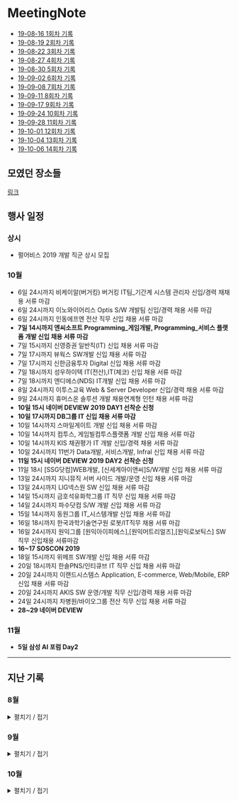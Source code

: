 # MeetingNote
- [19-08-16 1회차 기록](https://github.com/jobhope/MeetingNote/blob/master/meetingNote/20190816_1.md)
- [19-08-19 2회차 기록](https://github.com/jobhope/MeetingNote/blob/master/meetingNote/20190819_2.md)
- [19-08-22 3회차 기록](https://github.com/jobhope/MeetingNote/blob/master/meetingNote/20190822_3.md)
- [19-08-27 4회차 기록](https://github.com/jobhope/MeetingNote/blob/master/meetingNote/20190827_4.md)
- [19-08-30 5회차 기록](https://github.com/jobhope/MeetingNote/blob/master/meetingNote/20190830_5.md)
- [19-09-02 6회차 기록](https://github.com/jobhope/MeetingNote/blob/master/meetingNote/20190902_6.md)
- [19-09-08 7회차 기록](https://github.com/jobhope/MeetingNote/blob/master/meetingNote/20190908_7.md)
- [19-09-11 8회차 기록](https://github.com/jobhope/MeetingNote/blob/master/meetingNote/20190911_8.md)
- [19-09-17 9회차 기록](https://github.com/jobhope/MeetingNote/blob/master/meetingNote/20190917_9.md)
- [19-09-24 10회차 기록](https://github.com/jobhope/MeetingNote/blob/master/meetingNote/20190924_10.md)
- [19-09-28 11회차 기록](https://github.com/jobhope/MeetingNote/blob/master/meetingNote/20190928_11.md)
- [19-10-01 12회차 기록](https://github.com/jobhope/MeetingNote/blob/master/meetingNote/20191001_12.md)
- [19-10-04 13회차 기록](https://github.com/jobhope/MeetingNote/blob/master/meetingNote/20191004_13.md)
- [19-10-06 14회차 기록](https://github.com/jobhope/MeetingNote/blob/master/meetingNote/20191006_14.md)

## 모였던 장소들
[링크](https://www.google.com/maps/d/edit?mid=1M3thFT_ghIP8Gnc42GmxV8A-vVwmtHfQ)

## 행사 일정

### 상시
- 펄어비스 2019 개발 직군 상시 모집

### 10월
- 6일 24시까지 비케이알(버거킹) 버거킹 IT팀_기간계 시스템 관리자 신입/경력 채채용 서류 마감
- 6일 24시까지 이노와이어리스 Optis S/W 개발팀 신입/경력 채용 서류 마감
- 6일 24시까지 인동에프엔 전산 직무 신입 채용 서류 마감
- **7일 14시까지 엔씨소프트 	Programming_게임개발, 	Programming_서비스 플랫폼 개발 신입 채용 서류 마감**
- 7일 15시까지 신영증권 일반직(IT) 신입 채용 서류 마감
- 7일 17시까지 뷰웍스 SW개발 신입 채용 서류 마감
- 7일 17시까지 신한금융투자 Digital 신입 채용 서류 마감
- 7일 18시까지 성우하이텍 IT(전산),IT(체코) 신입 채용 서류 마감
- 7일 18시까지 엔디에스(NDS) IT개발 신입 채용 서류 마감
- 8일 24시까지 이투스교육 Web & Server Developer 신입/경력 채용 서류 마감
- 9일 24시까지 휴머스온 솔루션 개발 채용연계형 인턴 채용 서류 마감
- **10일 15시 네이버 DEVIEW 2019 DAY1 선착순 신청**
- **10일 17시까지 DB그룹 IT 신입 채용 서류 마감**
- 10일 14시까지 스마일게이트 개발 신입 채용 서류 마감
- 10일 14시까지 컴투스, 게임빌컴투스플랫폼 개발 신입 채용 서류 마감
- 10일 14시까지 KIS 채권평가 IT 개발 신입/경력 채용 서류 마감
- 10일 24시까지 11번가 Data개발, 서비스개발, Infral 신입 채용 서류 마감
- **11일 15시 네이버 DEVIEW 2019 DAY2 선착순 신청**
- 11일 18시 [SSG닷컴]WEB개발, [신세계아이앤씨]S/W개발 신입 채용 서류 마감
- 13일 24시까지 지니뮤직 서버 사이드 개발/운영 신입 채용 서류 마감
- 13일 24시까지 LIG넥스원 SW 신입 채용 서류 마감
- 14일 15시까지 금호석유화학그룹 IT 직무 신입 채용 서류 마감
- 14일 24시까지 파수닷컴 S/W 개발 신입 채용 서류 마감
- 15일 14시까지 동원그룹 IT_시스템개발 신입 채용 서류 마감
- 16일 18시까지 한국과학기술연구원 로봇/IT직무 채용 서류 마감
- 16일 24시까지 원익그룹 [원익아이피에스],[원익머트리얼즈],[원익로보틱스] SW직무 신입채용 서류마감
- **16~17 SOSCON 2019**
- 18일 15시까지 위메프 SW개발 신입 채용 서류 마감
- 20일 18시까지 한솔PNS/인티큐브 IT 직무 신입 채용 서류 마감
- 20일 24시까지 이랜드시스템스 Application, E-commerce, Web/Mobile, ERP 신입 채용 서류 마감
- 20일 24시까지 AKIS SW 운영/개발 직무 신입/경력 채용 서류 마감
- 24일 24시까지 차병원/바이오그룹 전산 직무 신입 채용 서류 마감
- **28~29 네이버 DEVIEW**

### 11월
- **5일 삼성 AI 포럼 Day2**

---
## 지난 기록

### 8월
<details close> <summary> 펼치기 / 접기 </summary>

- ~~20일 4시까지 KT 스타오디션 신청~~
- ~~20일 SSTF~~
- ~~22일 네이버 채용설명회 - 3명 모두 참석~~
- ~~23일 5시까지 미래에셋대우 신청~~
- ~~26일 삼성 A형 시험 신청 - 오전 10시~~
- ~~27일 KT 컨퍼런스~~
- ~~27일 카카오 채용 설명회~~

</details>

### 9월
<details close> <summary> 펼치기 / 접기</summary>

- ~~1일 24시까지 [두산그룹 2019 신규 계열사]두산로지스틱스솔루션 SW 유지보수 직무 신입 채용 서류마감~~
- ~~2일 17시까지 한국일보사 IT개발자 직무 신입 채용 서류마감~~
- ~~**2일~8일 프로그래머스 7daySQL 챌린지** [링크](https://programmers.co.kr/events/7day-sql?utm_source=programmers&utm_medium=learn_7daySQL&utm_campaign=7daySQL)~~
- ~~4일 13시까지 [NHN 계열사]피앤피시큐어 개발 직무 신입/경력 채용 서류 마감~~
- ~~4일 14시까지 새마을금고중앙회 전산 직무 신입 채용 서류 마감~~
- ~~**4일 24시까지 2020 카카오 블라인드 채용 서류 마감**~~
- ~~4일 24시까지 GS네오텍 Cloud 기술지원, CDN운영 직무 신입 채용 서류 마감~~
- ~~5일 17시까지 한국은행 신입직원(컴퓨터공학 부문) 채용 서류 마감~~
- ~~5일 17시까지 국민건강보험공단 전산직 전산 분야 직무 신입 채용 서류 마감~~
- ~~**7일 오후 2시 ~ 7시 카카오 온라인 1차 테스트**~~
- ~~7일 오후 2시 30분 ~ 5시 30분 삼성 A형 시험~~
- ~~8일 24시까지 현대제철 R&D부문 신입 수시채용 서류 마감 (제어계측, 스마트팩토리 직무)~~
- ~~**9일 삼성 B형 시험 신청 - 오전 10시**~~
- ~~9일 17시까지 금융감독원 IT 직무 신입 채용 서류 마감~~
- ~~10일 14시까지 신용보증기금 	ICT 및 데이터 전문인력 신입 채용 서류 마감~~
- ~~**10일 14시까지 IBK기업은행 디지털 직무 신입 채용 서류 마감**~~
- ~~10일 18시까지 신한캐피탈 ICT(개발), 디지털 직무 신입 채용 서류 마감~~
- ~~*10일 18시까지 KB국민은행 ICT 직무 신입 채용 서류 마감**~~
- ~~15일 18시까지 E1 IT 직무 신입 채용 서류 마감~~
- ~~15일 24시까지 아드반테스트코리아 Application Engineer(Soc, PMIC) 서류 마감~~
- ~~16일 13시까지 현대글로비스 IT직무 신입 채용 서류 마감~~
- ~~16일 14시까지	포스코건설 기술계_IT 직무 신입 채용 서류 마감~~
- ~~**16일 16시까지 KT DS 응용SW개발 직무 신입 채용 서류 마감**~~
- ~~**16일 16시까지 KT SW개발 직무 신입 채용 서류 마감**~~
- ~~16일 16시까지 KT(4차산업아카데미) AI/SW 개발 직무 인턴 채용 서류 마감(채용 및 분야별 중복지원불가)~~
- ~~**16일 16시까지 KTH 커머스_시스템개발, ICT_소프트웨어 개발, AI/빅데이터_빅데이터 개발 신입 채용 서류 마감(채용 및 분야별 중복지원불가)**~~
- ~~16일 16시까지 KT스카이라이프 IT_SW개발 직무 신입 채용 서류 마감(채용 및 분야별 중복지원불가)~~
- ~~16일 16시까지 KT텔레캅 IT/기술_기술개발 직무 신입 채용 서류 마감(채용 및 분야별 중복지원불가)~~
- ~~16일 16시까지 LG전자 [H&A본부], [HE본부], [MC본부], 	[VS본부], [BS본부], [CTO본부], [소재/생산기술원], [로봇사업센터]SW 직무 신입 채용 서류 마감~~
- ~~16일 16시까지 LG유플러스 서비스/디바이스 개발 직무 신입 채용 서류 마감~~
- ~~**16일 17시까지 삼성전자, 삼성SDS, 삼성SDI, 삼성디스플레이, 삼성전기 소프트웨어직 신입 채용 서류 마감**~~
- ~~16일 17시까지 LG이노텍 [광학솔루션]Software 직무 신입 채용 서류 마감~~
- ~~16일 17시까지 KB증권 신입사원(4급) 공개채용 서류 마감~~
- ~~16일 18시까지 포스코 컴퓨터(전산) 직무 채용연계형 인턴 채용 서류 마감~~
- ~~16일 18시까지 SGI서울보증 전산 분야 신입 채용 서류 마감~~
- ~~16일 23시까지 LG하우시스 [법인Staff]정보전략(IT) 직무 신입 채용 서류 마감~~
- ~~16일 24시까지 현대자동차 연구개발 S/W 자율주행 관련 직무 신입 채용 서류 마감~~
- ~~16일 24시까지 현대오트론 R&D_자동차 전자제어 S/W 직무 신입 채용 서류 마감~~
- ~~**16일 24시까지 SK C&C [Software Engineering], [Data Analytics/Engineering] 신입 채용 서류 마감**~~
- ~~**17일 14시까지 NHN 2019년 하반기 기술부분 신입사원 공개채용 서류 마감**~~
- ~~**17일 17시까지 LINE PLUS 정규직 채용 연계형 SW개발 인턴 공개 채용 서류 마감**~~
- ~~**17일 18시까지 네이버 개발 직군 신입사원 공개채용 서류 마감**~~
- ~~18일 17시까지 부산은행 일반전형_디지털 직무 신입 채용 서류 마감~~
- ~~18일 17시까지 코오롱베니트 IT시스템 개발 운영 직무 신입 채용 서류 마감~~
- ~~18일 17시까지 현대오토에버 어플리케이션 개발/운영, 웹/앱기술개발, 제조IT 직무 신입 채용 서류 마감~~
- ~~18일 18시까지 LG CNS 학사_IT서비스 · 클라우드/인프라, 학사_스마트팩토리/스마트물류 직무 신입 채용 서류 마감~~
- ~~18일 18시까지 한국거래소 IT 직무 신입 채용 서류 마감~~
- ~~19일 18시까지 두산그룹 [퓨얼셀 BG]DT(Digital Transformation) /IT 직무 신입 채용 서류 마감~~
- ~~**20일 17시까지 GS SHOP IT직무 신입 채용 서류 마감**~~
- ~~20일 18시까지 효성그룹 [효성티앤에스(주)]기술·개발 직무 신입 채용 서류 마감~~
- ~~22일 24시까지 EST Family 공채 서류 마감~~
- ~~23일 9시까지 판토스 IT 직무 신입 채용 서류 마감~~
- ~~23일 15시까지 한화테크윈 SW개발 신입 채용 서류 마감~~
- ~~23일 16시까지 한국투자증권 디지털(IT SW개발부문 포함) 직무 신입 채용 서류 마감~~
- ~~23일 17시까지 OK저축은행 아프로시스템_IT(개발/운영) 서류 마감~~
- ~~**23일 17시까지 넷마블 컴퍼니 신입사원 채용 서류 마감**~~
- ~~**23일 18시까지 롯데그룹 신입 채용 서류 마감**~~
- ~~23일 24시까지 NS홈쇼핑 플랫폼 백엔드 개발 직무 신입 채용 서류 마감~~
- ~~24일 15시까지 KT&G IT개발·운영 신입 채용 서류 마감~~
- ~~**24일 18시까지 CJ그룹 신입 채용 서류 마감**~~
- ~~16일 부터 SOSCON 2019 신청가능 (선착순)~~
- ~~24일 SAIF(삼성 인공지능 포럼) 신청가능 (선착순)~~
- ~~25일 17시까지 JB 인공지능, 빅데이터 신입 채용 서류 마감~~
- ~~25일 18시까지 대한항공 전산직 신입 채용 서류 마감~~
- ~~25일 24시까지 한국전자금융 IT개발 신입 채용 서류 마감~~
- ~~27일 15시까지 프로그래머스 2019 웹개발자 온라인 잡페어 접수 마감[링크](https://programmers.co.kr/competitions/105/2019-remote-jobfair-2nd?utm_source=programmers&utm_medium=learn_competition105&utm_campaign=competition105)~~
- ~~28일 10시 ~ 12시 프로그래머스 2019 웹개발자 온라인 잡페어 코딩테스트~~
- ~~28일 13시 30분 ~ 17시 30분 삼성 B형 시험~~
- ~~29일 **10시 ~ 12시 NHN Pre-Test 1차**~~
- ~~29일 24시까지 한국타이어 IT, 생산혁신 신입 채용 서류 마감~~
- ~~29일 24시까지 케이에스넷 전산개발 신입 채용 서류 마감~~
- ~~30일 13시까지 BGF리테일 전문직군(IT) 신입 채용 서류 마감~~
- ~~30일 24시까지 ESTsoft Java 웹/서버 개발 신입/경력 채용 서류 마감~~
- ~~30일 24시까지 현대엠엔소프트 영상기반 로컬라이제이션/인식기술 개발, 자동차 내비게이션 S/W 개발 신입 채용 서류 마감~~

</details>

### 10월

<details close> <summary> 펼치기 / 접기</summary>

- ~~1일 10시 KB국민카드 IT직무 신입 채용 서류 마감~~
- ~~1일 14시 한전KDN 4직급 기술_통신 대졸 신입 채용 서류 마감~~
- ~~**1일 18시까지 우리은행[IT,디지털], 우리카드[디지털]우리에프아이에스 IT개발 및 운영 신입 채용 서류 마감**~~
- ~~1일 18시까지 금호아시아나그룹 시스템 개발 및 운영 직무 신입 채용 서류 마감~~
- ~~2일 17시까지 한국자산관리공사 전산 채용형 청년 인턴 서류 마감~~
- ~~**2일 18시까지 신한은행(디지털/ICT) 신입 채용 서류 마감**~~
- ~~3일 24시까지 한국IBM Software Developer 신입 채용 서류 마감~~
- ~~4일 17시까지 한전KPS 전산 신입 채용 서류 마감~~
- ~~4일 24시까지 다날 결제개발 신입 채용 서류 마감~~
- ~~5일 24시까지 교보증권 IT 신입 채용 서류 마감~~

</details>
